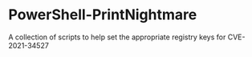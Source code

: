 # PowerShell-PrintNightmare
A collection of scripts to help set the appropriate registry keys for CVE-2021-34527
